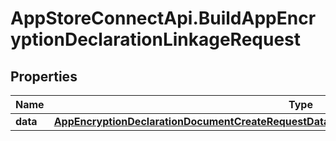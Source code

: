 # AppStoreConnectApi.BuildAppEncryptionDeclarationLinkageRequest

## Properties

Name | Type | Description | Notes
------------ | ------------- | ------------- | -------------
**data** | [**AppEncryptionDeclarationDocumentCreateRequestDataRelationshipsAppEncryptionDeclarationData**](AppEncryptionDeclarationDocumentCreateRequestDataRelationshipsAppEncryptionDeclarationData.md) |  | 



